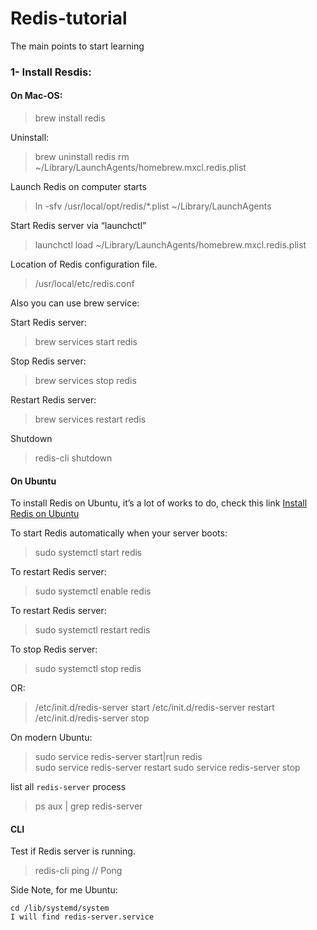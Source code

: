 # Redis-tutorial
The main points to start learning

### 1- Install Resdis:

#### On Mac-OS:
> brew install redis

Uninstall: 
> brew uninstall redis
> rm ~/Library/LaunchAgents/homebrew.mxcl.redis.plist

Launch Redis on computer starts
> ln -sfv /usr/local/opt/redis/*.plist ~/Library/LaunchAgents

Start Redis server via “launchctl”
> launchctl load ~/Library/LaunchAgents/homebrew.mxcl.redis.plist

Location of Redis configuration file.
> /usr/local/etc/redis.conf

Also you can use brew service:

Start Redis server:
> brew services start redis

Stop Redis server:
> brew services stop redis

Restart Redis server:
> brew services restart redis

Shutdown
> redis-cli shutdown

#### On Ubuntu
To install Redis on Ubuntu, it’s a lot of works to do, check this link
[Install Redis on Ubuntu](https://www.digitalocean.com/community/tutorials/how-to-install-and-configure-redis-on-ubuntu-16-04)


To start Redis automatically when your server boots:
> sudo systemctl start redis

To restart Redis server:
> sudo systemctl enable redis

To restart Redis server:
> sudo systemctl restart redis

To stop Redis server:
> sudo systemctl stop redis

OR:

> /etc/init.d/redis-server start
> /etc/init.d/redis-server restart
> /etc/init.d/redis-server stop

On modern Ubuntu:
> sudo service redis-server start|run redis  
> sudo service redis-server restart 
> sudo service redis-server stop 

list all `redis-server` process 
> ps aux | grep redis-server

#### CLI
Test if Redis server is running.
> redis-cli ping
// Pong



Side Note, for me
Ubuntu:
```
cd /lib/systemd/system
I will find redis-server.service

```

